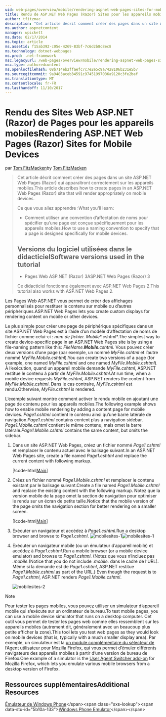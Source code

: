 ```yaml
---
uid: web-pages/overview/mobile/rendering-aspnet-web-pages-sites-for-mobile-devices
title: Rendu de ASP.NET Web Pages (Razor) Sites pour les appareils mobiles | Documents Microsoft
author: tfitzmac
description: "Cet article décrit comment créer des pages dans un site ASP.NET Web Pages (Razor) qui apparaîtront correctement sur les appareils mobiles. Vous apprendrez : comment vous..."
ms.author: aspnetcontent
manager: wpickett
ms.date: 02/17/2014
ms.topic: article
ms.assetid: f15ab392-c05e-4269-83bf-7c6d2b8c8ec8
ms.technology: dotnet-webpages
ms.prod: .net-framework
msc.legacyurl: /web-pages/overview/mobile/rendering-aspnet-web-pages-sites-for-mobile-devices
msc.type: authoredcontent
ms.openlocfilehash: 08b714eb2ffaefc7c7e2e5c9a7428106b231e5b7
ms.sourcegitcommit: 9a9483aceb34591c97451997036a9120c3fe2baf
ms.translationtype: MT
ms.contentlocale: fr-FR
ms.lasthandoff: 11/10/2017
---
```

<a name="rendering-aspnet-web-pages-razor-sites-for-mobile-devices"></a><span data-ttu-id="5b10a-104">Rendu des Sites Web ASP.NET (Razor) de Pages pour les appareils mobiles</span><span class="sxs-lookup"><span data-stu-id="5b10a-104">Rendering ASP.NET Web Pages (Razor) Sites for Mobile Devices</span></span>
====================
<span data-ttu-id="5b10a-105">par [Tom FitzMacken](https://github.com/tfitzmac)</span><span class="sxs-lookup"><span data-stu-id="5b10a-105">by [Tom FitzMacken](https://github.com/tfitzmac)</span></span>

> <span data-ttu-id="5b10a-106">Cet article décrit comment créer des pages dans un site ASP.NET Web Pages (Razor) qui apparaîtront correctement sur les appareils mobiles.</span><span class="sxs-lookup"><span data-stu-id="5b10a-106">This article describes how to create pages in an ASP.NET Web Pages (Razor) site that will render appropriately on mobile devices.</span></span>
> 
> <span data-ttu-id="5b10a-107">Ce que vous allez apprendre :</span><span class="sxs-lookup"><span data-stu-id="5b10a-107">What you'll learn:</span></span>
> 
> - <span data-ttu-id="5b10a-108">Comment utiliser une convention d’affectation de noms pour spécifier qu’une page est conçue spécifiquement pour les appareils mobiles.</span><span class="sxs-lookup"><span data-stu-id="5b10a-108">How to use a naming convention to specify that a page is designed specifically for mobile devices.</span></span>
>   
> 
> ## <a name="software-versions-used-in-the-tutorial"></a><span data-ttu-id="5b10a-109">Versions du logiciel utilisées dans le didacticiel</span><span class="sxs-lookup"><span data-stu-id="5b10a-109">Software versions used in the tutorial</span></span>
> 
> 
> - <span data-ttu-id="5b10a-110">Pages Web ASP.NET (Razor) 3</span><span class="sxs-lookup"><span data-stu-id="5b10a-110">ASP.NET Web Pages (Razor) 3</span></span>
>   
> 
> <span data-ttu-id="5b10a-111">Ce didacticiel fonctionne également avec ASP.NET Web Pages 2.</span><span class="sxs-lookup"><span data-stu-id="5b10a-111">This tutorial also works with ASP.NET Web Pages 2.</span></span>


<span data-ttu-id="5b10a-112">Les Pages Web ASP.NET vous permet de créer des affichages personnalisés pour restituer le contenu sur mobile ou d’autres périphériques.</span><span class="sxs-lookup"><span data-stu-id="5b10a-112">ASP.NET Web Pages lets you create custom displays for rendering content on mobile or other devices.</span></span>

<span data-ttu-id="5b10a-113">Le plus simple pour créer une page de périphérique spécifiques dans un site ASP.NET Web Pages est à l’aide d’un modèle d’affectation de noms de fichier comme celui-ci : *nom de fichier.* *Mobile**.cshtml*.</span><span class="sxs-lookup"><span data-stu-id="5b10a-113">The simplest way to create device-specific page in an ASP.NET Web Pages site is by using a file-naming pattern like this: *FileName.**Mobile**.cshtml*.</span></span> <span data-ttu-id="5b10a-114">Vous pouvez créer deux versions d’une page (par exemple, un nommé *MyFile.cshtml* et l’autre nommé *MyFile.Mobile.cshtml*).</span><span class="sxs-lookup"><span data-stu-id="5b10a-114">You can create two versions of a page (for example, one named *MyFile.cshtml* and one named *MyFile.Mobile.cshtml*).</span></span> <span data-ttu-id="5b10a-115">À l’exécution, quand un appareil mobile demande *MyFile.cshtml*, ASP.NET restitue le contenu à partir de *MyFile.Mobile.cshtml*.</span><span class="sxs-lookup"><span data-stu-id="5b10a-115">At run time, when a mobile device requests *MyFile.cshtml*, ASP.NET renders the content from *MyFile.Mobile.cshtml*.</span></span> <span data-ttu-id="5b10a-116">Dans le cas contraire, *MyFile.cshtml* est rendu.</span><span class="sxs-lookup"><span data-stu-id="5b10a-116">Otherwise, *MyFile.cshtml* is rendered.</span></span>

<span data-ttu-id="5b10a-117">L’exemple suivant montre comment activer le rendu mobile en ajoutant une page de contenu pour les appareils mobiles.</span><span class="sxs-lookup"><span data-stu-id="5b10a-117">The following example shows how to enable mobile rendering by adding a content page for mobile devices.</span></span> <span data-ttu-id="5b10a-118">*Page1.cshtml* contient le contenu ainsi qu’une barre latérale de navigation.</span><span class="sxs-lookup"><span data-stu-id="5b10a-118">*Page1.cshtml* contains content plus a navigation sidebar.</span></span> <span data-ttu-id="5b10a-119">*Page1.Mobile.cshtml* contient le même contenu, mais omet la barre latérale.</span><span class="sxs-lookup"><span data-stu-id="5b10a-119">*Page1.Mobile.cshtml* contains the same content, but omits the sidebar.</span></span>

1. <span data-ttu-id="5b10a-120">Dans un site ASP.NET Web Pages, créez un fichier nommé *Page1.cshtml* et remplacer le contenu actuel avec le balisage suivant.</span><span class="sxs-lookup"><span data-stu-id="5b10a-120">In an ASP.NET Web Pages site, create a file named *Page1.cshtml* and replace the current content with following markup.</span></span>

    [!code-html[Main](rendering-aspnet-web-pages-sites-for-mobile-devices/samples/sample1.html)]
2. <span data-ttu-id="5b10a-121">Créez un fichier nommé *Page1.Mobile.cshtml* et remplacer le contenu existant par le balisage suivant.</span><span class="sxs-lookup"><span data-stu-id="5b10a-121">Create a file named *Page1.Mobile.cshtml* and replace the existing content with the following markup.</span></span> <span data-ttu-id="5b10a-122">Notez que la version mobile de la page omet la section de navigation pour optimiser le rendu sur un écran de petite taille.</span><span class="sxs-lookup"><span data-stu-id="5b10a-122">Notice that the mobile version of the page omits the navigation section for better rendering on a smaller screen.</span></span>

    [!code-html[Main](rendering-aspnet-web-pages-sites-for-mobile-devices/samples/sample2.html)]
3. <span data-ttu-id="5b10a-123">Exécuter un navigateur et accédez à *Page1.cshtml*.</span><span class="sxs-lookup"><span data-stu-id="5b10a-123">Run a desktop browser and browse to *Page1.cshtml*.</span></span> <span data-ttu-id="5b10a-124">![mobilesites-1](rendering-aspnet-web-pages-sites-for-mobile-devices/_static/image1.png)</span><span class="sxs-lookup"><span data-stu-id="5b10a-124">![mobilesites-1](rendering-aspnet-web-pages-sites-for-mobile-devices/_static/image1.png)</span></span>
4. <span data-ttu-id="5b10a-125">Exécuter un navigateur mobile (ou un émulateur d’appareil mobile) et accédez à *Page1.cshtml*.</span><span class="sxs-lookup"><span data-stu-id="5b10a-125">Run a mobile browser (or a mobile device emulator) and browse to *Page1.cshtml*.</span></span> <span data-ttu-id="5b10a-126">(Notez que vous n’incluez pas *.mobile.*</span><span class="sxs-lookup"><span data-stu-id="5b10a-126">(Notice that you do not include *.mobile.*</span></span> <span data-ttu-id="5b10a-127">dans le cadre de l’URL). Même si la demande est de *Page1.cshtml*, ASP.NET restitue *Page1.Mobile.cshtml*.</span><span class="sxs-lookup"><span data-stu-id="5b10a-127">as part of the URL.) Even though the request is to *Page1.cshtml*, ASP.NET renders *Page1.Mobile.cshtml*.</span></span>

    ![mobilesites-2](rendering-aspnet-web-pages-sites-for-mobile-devices/_static/image2.png)

> [!NOTE]
> <span data-ttu-id="5b10a-129">Pour tester les pages mobiles, vous pouvez utiliser un simulateur d’appareil mobile qui s’exécute sur un ordinateur de bureau.</span><span class="sxs-lookup"><span data-stu-id="5b10a-129">To test mobile pages, you can use a mobile device simulator that runs on a desktop computer.</span></span> <span data-ttu-id="5b10a-130">Cet outil vous permet de tester les pages web comme elles ressemblent sur les appareils mobiles (autrement dit, généralement avec un beaucoup plus petite afficher la zone).</span><span class="sxs-lookup"><span data-stu-id="5b10a-130">This tool lets you test web pages as they would look on mobile devices (that is, typically with a much smaller display area).</span></span> <span data-ttu-id="5b10a-131">Par exemple, un simulateur est la [un module complémentaire du sélecteur de l’Agent utilisateur](http://addons.mozilla.org/en-us/firefox/addon/user-agent-switcher/) pour Mozilla Firefox, qui vous permet d’émuler différents navigateurs des appareils mobiles à partir d’une version de bureau de Firefox.</span><span class="sxs-lookup"><span data-stu-id="5b10a-131">One example of a simulator is the [User Agent Switcher add-on](http://addons.mozilla.org/en-us/firefox/addon/user-agent-switcher/) for Mozilla Firefox, which lets you emulate various mobile browsers from a desktop version of Firefox.</span></span>


<a id="Additional_Resources"></a>
## <a name="additional-resources"></a><span data-ttu-id="5b10a-132">Ressources supplémentaires</span><span class="sxs-lookup"><span data-stu-id="5b10a-132">Additional Resources</span></span>


<span data-ttu-id="5b10a-133">[Émulateur de Windows Phone](https://msdn.microsoft.com/en-us/library/ff402563(v=VS.92).aspx)</span><span class="sxs-lookup"><span data-stu-id="5b10a-133">[Windows Phone Emulator](https://msdn.microsoft.com/en-us/library/ff402563(v=VS.92).aspx)</span></span>
